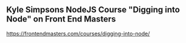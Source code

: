 ## Kyle Simpsons NodeJS Course "Digging into Node" on Front End Masters

https://frontendmasters.com/courses/digging-into-node/
